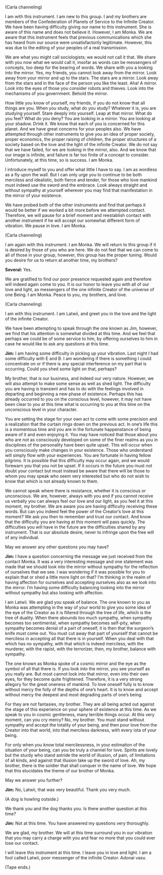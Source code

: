 <p class="channel-type">(Carla channeling)</p>
<p>I am with this instrument. I am new to this group. I and my brothers are members of the Confederation of Planets of Service to the Infinite Creator. We have been having difficulty giving our name to this instrument. She is aware of this name and does not believe it. However, I am Monka. We are aware that this instrument feels that previous communications which she has heard from our source were unsatisfactorily legitimate. However, this was due to the editing of your peoples of a real transmission.</p>
<p>We are what you might call sociologists; we would not call it that. We share with you now what we would call it, insofar as words can be messengers of concepts, too deep for the bearing of words. We share with you a looking into the mirror. Yes, my friends, you cannot look away from the mirror. Look away from your mirror and up to the stars. The stars are a mirror. Look away from the stars and in the face of the person you like the least. Aha! A mirror. Look into the eyes of those you consider robots and thieves. Look into the mechanisms of you government. Behold the mirror.</p>
<p>How little you know of yourself, my friends, if you do not know that all things are you. When you study, what do you study? Whatever it is, you are studying yourself. Stare deeply into yourself. Leap at that mirror. What do you feel? What do you deny? You are looking in a mirror. You are looking at your shadow. Drink it. We know that each of you is concerned for this planet. And we have great concerns for your peoples also. We have attempted through other instruments to give you an idea of proper society, proper economics, the proper raising of children, the proper structures of a society based on the love and the light of the infinite Creator. We do not say that we have failed, for we are looking in the mirror, also. And we know that our image is infinite, and failure is far too finite of a concept to consider. Unfortunately, at this time, so is success. I am Monka.</p>
<p>I introduce myself to you and offer what little I have to say. I am as wordless as a fly upon the wall. But I can only urge you to continue to be both merciless and idealistic, both fierce and tender, for those who love mankind must indeed use the sword and the embrace. Look always straight and without sympathy at yourself wherever you may find that manifestation in the mirror of your existence.</p>
<p>We have probed both of the other instruments and find that perhaps it would be better if we worked a bit more before we attempted contact. Therefore, we will pause for a brief moment and reestablish contact with another instrument if he will accept our somewhat different form of vibration. We pause in love. I am Monka.</p>
<p class="channel-type">(Carla channeling)</p>
<p>I am again with this instrument. I am Monka. We will return to this group if it is desired by those of you who are here. We do not feel that we can come to all of those in your group, however, this group has the proper tuning. Would you desire for us to return at another time, my brothers?</p>
<p><strong>Several:</strong> Yes.</p>
<p>We are gratified to find our poor presence requested again and therefore will indeed again come to you. It is our honor to leave you with all of our love and light, as messengers of the one infinite Creator of the universe of one Being. I am Monka. Peace to you, my brothers, and love.</p>
<p class="channel-type">(Carla channeling)</p>
<p>I am with this instrument. I am Latwii, and greet you in the love and the light of the infinite Creator.</p>
<p>We have been attempting to speak through the one known as Jim, however, we find that his attention is somewhat divided at this time. And we feel that perhaps we could be of some service to him, by offering ourselves to him in case he would like to ask any questions at this time.</p>
<p><strong>Jim:</strong> I am having some difficulty in picking up your vibration. Last night I had some difficulty with E and B. I am wondering if there is something I could concentrate on or if there is any special interference on my part that is occurring. Could you shed some light on that, perhaps?</p>
<p>My brother, that is our business, and indeed our very nature. However, we will also attempt to make some sense as well as shed light. The difficulty you are having is transient and has to do with the feelings involved in departing and beginning a new phase of existence. Perhaps this has already occurred to you on the conscious level, however, it may not have been clear to you at this time what is occurring to you at this time on the unconscious level in your character.</p>
<p>You are setting the stage for your own act to come with some precision and a realization that the curtain rings down on the previous act. In one’s life this is a momentous time and you are in the fortunate happenstance of being aware of it and even enjoying it. You may have noticed that those about you who are not as consciously developed on some of the finer realms as you in disciplines of the personality have been quite upset. This will occur when you consciously make changes in your existence. Those who understand will simply flow with your experiences. You are fortunate in having fellow pilgrims. It is possible that this difficulty may occur again, and we would forewarn you that you not be upset. If it occurs in the future you must not doubt your contact but must instead be aware that there will be those to whom you may speak who seem very interested but who do not wish to know that which is not already known to them.</p>
<p>We cannot speak where there is resistance, whether it is conscious or unconscious. We are, however, always with you and if you cannot receive us verbally you can always feel our love and our light, as you feel it at this moment, my brother. We are aware you are having difficulty receiving these words. But can you indeed feel the power of the Creator’s love at this moment? We ask you then to remember and trust our contact. And know that the difficulty you are having at this moment will pass quickly. The difficulties you will have in the future are the difficulties shared by any instrument. That is our absolute desire, never to infringe upon the free will of any individual.</p>
<p>May we answer any other questions you may have?</p>
<p><strong>Jim:</strong> I have a question concerning the message we just received from the contact Monka. It was a very interesting message and one statement was made that we should look into the mirror without sympathy for the reflection of ourselves that we see. I was wondering if it was possible for you to explain that or shed a little more light on that? I’m thinking in the realm of having affection for ourselves and accepting ourselves also as we look into the mirror. I’m having some difficulty balancing looking into the mirror without sympathy but also looking with affection.</p>
<p>I am Latwii. We are glad you speak of balance. The one known to you as Monka was attempting in the way of your world to give you some idea of the eye of the Creator as it is filtered through the tree of life, which is the tree of duality. When there abounds too much sympathy, when sympathy becomes too sentimental, when sympathy becomes self-pity, when sympathy becomes denial of a part of oneself, it is then that the surgeon’s knife must come out. You must cut away that part of yourself that cannot be merciless in accepting all that there is in yourself. When you deal with that which has no sympathy, with that which is indeed merciless, with the murderer, with the rapist, with the terrorizer, then, my brother, balance with sympathy.</p>
<p>The one known as Monka spoke of a cosmic mirror and the eye as the symbol of all that there is. If you look into the mirror, you see yourself as you really are. But most cannot look into that mirror, even into their own eyes, for they become quite frightened. Therefore, it is a very strong allegory for the great oneness of mankind. To love oneself fully is to know without mercy the folly of the depths of one’s heart. It is to know and accept without mercy the deepest and most degrading parts of one’s being.</p>
<p>For they are not fantasies, my brother. They are all being acted out against the stage of this experience on your sphere of existence at this time. As we speak to you in cosmic gentleness, many terrible things occur. At this very moment, can you cry mercy? No, my brother. You must stand without sympathy and accept the totality of your being, and then pour love from the Creator into that world, into that merciless darkness, with every iota of your being.</p>
<p>For only when you know total mercilessness, in your estimation of the situation of your being, can you be truly a channel for love. Spirits are lovely but the sturdy who stand astride the world of illusion, of pain, of limitations of all kinds, and against that illusion take up the sword of love. Ah, my brother, there is the soldier that shall conquer in the name of love. We hope that this elucidates the theme of our brother of Monka.</p>
<p>May we answer you further?</p>
<p><strong>Jim:</strong> No, Latwii, that was very beautiful. Thank you very much.</p>
<p class="comment">(A dog is howling outside.)</p>
<p>We thank you and the dog thanks you. Is there another question at this time?</p>
<p><strong>Jim:</strong> Not at this time. You have answered my questions very thoroughly.</p>
<p>We are glad, my brother. We will at this time surround you in our vibration that you may carry a charge with you and fear no more that you could ever lose our contact.</p>
<p>I will leave this instrument at this time. I leave you in love and light. I am a fool called Latwii, poor messenger of the infinite Creator. Adonai vasu.</p>
<p class="comment">(Tape ends.)</p>